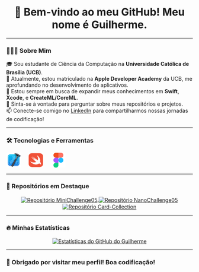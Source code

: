 <h1 align="center">👋 Bem-vindo ao meu GitHub! Meu nome é Guilherme.</h1>

---

<h3 align="left">👨🏻‍💻 Sobre Mim</h3>

<p align="left">
  🎓 Sou estudante de Ciência da Computação na <strong>Universidade Católica de Brasília (UCB)</strong>.
  <br>
  🔭 Atualmente, estou matriculado na <strong>Apple Developer Academy</strong> da UCB, me aprofundando no desenvolvimento de aplicativos.
  <br>
  🌱 Estou sempre em busca de expandir meus conhecimentos em <strong>Swift</strong>, <strong>Xcode</strong>, e <strong>CreateML/CoreML</strong>.
  <br>
  💬 Sinta-se à vontade para perguntar sobre meus repositórios e projetos.
  <br>
  📫 Conecte-se comigo no <a href="https://www.linkedin.com/in/guilherme-nunes-lobo-12967b258/">LinkedIn</a> para compartilharmos nossas jornadas de codificação!
</p>

---

<h3 align="left">🛠 Tecnologias e Ferramentas</h3>

<p align="left">
  <img src="https://github.com/devicons/devicon/blob/v2.15.1/icons/xcode/xcode-original.svg" height="40" alt="Xcode" />
  <img width="12" />
  <img src="https://github.com/devicons/devicon/blob/v2.15.1/icons/swift/swift-original.svg" height="40" alt="Swift" />
  <img width="12" />
  <img src="https://github.com/devicons/devicon/blob/v2.15.1/icons/figma/figma-original.svg" height="40" alt="Figma" />
  <img width="12" />
</p>

---

<h3 align="left">📂 Repositórios em Destaque</h3>

<div align="center">
  <a href="https://github.com/GuilhermeNL01/MiniChallenge05">
    <img align="center" src="https://github-readme-stats.vercel.app/api/pin/?username=GuilhermeNL01&repo=MiniChallenge05&theme=dracula" alt="Repositório MiniChallenge05" />
  </a>
  <a href="https://github.com/GuilhermeNL01/NanoChallenge05">
    <img align="center" src="https://github-readme-stats.vercel.app/api/pin/?username=GuilhermeNL01&repo=NanoChallenge05&theme=dracula" alt="Repositório NanoChallenge05" />
  </a>
  <a href="https://github.com/GuilhermeNL01/Card-Collection">
    <img align="center" src="https://github-readme-stats.vercel.app/api/pin/?username=GuilhermeNL01&repo=Card-Collection&theme=dracula" alt="Repositório Card-Collection" />
  </a>
</div>

---

<h3 align="left">🔥 Minhas Estatísticas</h3>

<div align="center">
  <a href="https://github.com/GuilhermeNL01">
    <img align="center" src="https://github-readme-stats.vercel.app/api?username=GuilhermeNL01&show_icons=true&theme=dracula" alt="Estatísticas do GitHub do Guilherme" />
  </a>
</div>

---

<h3 align="left">🚀 Obrigado por visitar meu perfil! Boa codificação!</h3>
